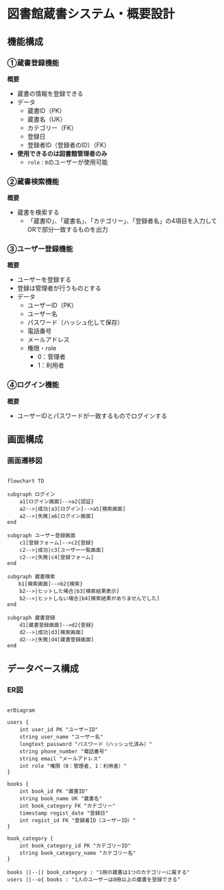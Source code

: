 # 図書館蔵書システム・概要設計

## 機能構成

### ①蔵書登録機能

**概要**

- 蔵書の情報を登録できる
- データ
  - 蔵書ID（PK）
  - 蔵書名（UK）
  - カテゴリー（FK）
  - 登録日
  - 登録者ID（登録者のID）（FK）
- **使用できるのは図書館管理者のみ**
  - `role：0`のユーザーが使用可能

### ②蔵書検索機能

**概要**

- 蔵書を検索する
  - 「蔵書ID」、「蔵書名」、「カテゴリー」、「登録者名」の4項目を入力してORで部分一致するものを出力

### ③ユーザー登録機能

**概要**

- ユーザーを登録する
- 登録は管理者が行うものとする
- データ
  - ユーザーID（PK）
  - ユーザー名
  - パスワード（ハッシュ化して保存）
  - 電話番号
  - メールアドレス
  - 権限・role
    - 0：管理者
    - 1：利用者

### ④ログイン機能

**概要**

- ユーザーIDとパスワードが一致するものでログインする

## 画面構成

### 画面遷移図


```:mermaid

flowchart TD

subgraph ログイン
    a1[ログイン画面]-->a2{認証}
    a2-->|成功|a3[ログイン]-->a5[検索画面]
    a2-->|失敗|a6[ログイン画面]
end

subgraph ユーザー登録画面
    c1[登録フォーム]-->c2{登録}
    c2-->|成功|c3[ユーザー一覧画面]
    c2-->|失敗|c4[登録フォーム]
end

subgraph 蔵書検索
　  b1[検索画面]-->b2{検索}
    b2-->|ヒットした場合|b3[検索結果表示]
    b2-->|ヒットしない場合|b4[検索結果がありませんでした]
end

subgraph 蔵書登録
    d1[蔵書登録画面]-->d2{登録}
    d2-->|成功|d3[検索画面]
    d2-->|失敗|d4[蔵書登録画面]
end

```

## データベース構成

### ER図

```:mermaid

erDiagram

users {
    int user_id PK "ユーザーID"
    string user_name "ユーザー名"
    longtext password "パスワード（ハッシュ化済み）"
    string phone_number "電話番号"
    string email "メールアドレス"
    int role "権限（0：管理者, 1：利用者）"
}

books {
    int book_id PK "蔵書ID"
    string book_name UK "蔵書名"
    int book_category FK "カテゴリー"
    timestamp regist_date "登録日"
    int regist_id FK "登録者ID（ユーザーID）"
}

book_category {
    int book_category_id PK "カテゴリーID"
    string book_category_name "カテゴリー名"
}

books ||--|| book_category : "1冊の蔵書は1つのカテゴリーに属する"
users ||--o{ books : "1人のユーザーは0冊以上の蔵書を登録できる"

```